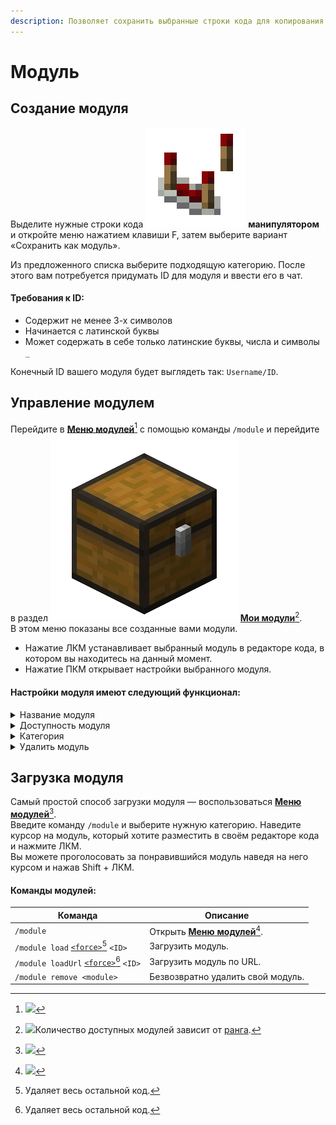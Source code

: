 ```yaml
---
description: Позволяет сохранить выбранные строки кода для копирования в другой мир.
---
```


# Модуль

## Создание модуля

Выделите нужные строки кода <img src="../../.gitbook/assets/comparator.png" alt="" data-size="line"> **манипулятором** и откройте меню нажатием клавиши F, затем выберите вариант «Сохранить как модуль».

Из предложенного списка выберите подходящую категорию. После этого вам потребуется придумать ID для модуля и ввести его в чат.

#### Требования к ID:

* Содержит не менее 3-х символов
* Начинается с латинской буквы
* Может содержать в себе только латинские буквы, числа и символы `_`

Конечный ID вашего модуля будет выглядеть так: `Username/ID`.

## Управление модулем

Перейдите в [**Меню модулей**](#user-content-fn-1)[^1] с помощью команды `/module` и перейдите в раздел <img src="../../.gitbook/assets/chest.png" alt="" data-size="line"> [**Мои модули**](#user-content-fn-2)[^2].\
В этом меню показаны все созданные вами модули.

* Нажатие ЛКМ устанавливает выбранный модуль в редакторе кода, в котором вы находитесь на данный момент.
* Нажатие ПКМ открывает настройки выбранного модуля.

#### Настройки модуля имеют следующий функционал:

<details>

<summary>Название модуля</summary>

Позволяет установить название и описание модуля. По умолчанию установлено ID модуля.

</details>

<details>

<summary>Доступность модуля</summary>

* Приватный (модуль можете установить только вы)
* Публичный (модуль виден всем игрокам и каждый может его установить)

</details>

<details>

<summary>Категория</summary>

Позволяет изменить категорию.

</details>

<details>

<summary>Удалить модуль</summary>

Безвозвратно удаляет модуль.

</details>

## Загрузка модуля

Самый простой способ загрузки модуля — воспользоваться [**Меню модулей**](#user-content-fn-3)[^3].\
Введите команду `/module` и выберите нужную категорию. Наведите курсор на модуль, который хотите разместить в своём редакторе кода и нажмите ЛКМ.\
Вы можете проголосовать за понравившийся модуль наведя на него курсом и нажав Shift + ЛКМ.

#### Команды модулей:

| Команда                                                      | Описание                                            |
| ------------------------------------------------------------ | --------------------------------------------------- |
| `/module`                                                    | Открыть [**Меню модулей**](#user-content-fn-4)[^4]. |
| `/module load` [`<force>`](#user-content-fn-5)[^5] `<ID>`    | Загрузить модуль.                                   |
| `/module loadUrl` [`<force>`](#user-content-fn-6)[^6] `<ID>` | Загрузить модуль по URL.                            |
| `/module remove <module>`                                    | Безвозвратно удалить свой модуль.                   |

[^1]: ![](../../.gitbook/assets/modules\_menu.png)

[^2]: ![](../../.gitbook/assets/my\_modules\_menu.png)Количество доступных модулей зависит от [ранга](https://justmc.io/shop).

[^3]: ![](../../.gitbook/assets/modules\_menu.png)

[^4]: ![](../../.gitbook/assets/modules\_menu.png)

[^5]: Удаляет весь остальной код.

[^6]: Удаляет весь остальной код.
